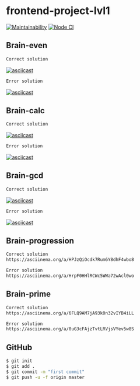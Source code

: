 # frontend-project-lvl1
[![Maintainability](https://api.codeclimate.com/v1/badges/a99a88d28ad37a79dbf6/maintainability)](https://codeclimate.com/github/mardeevamarya/frontend-project-lvl1)
[![Node CI](https://github.com/mardeevamarya/frontend-project-lvl1/workflows/Node%20CI/badge.svg)](https://github.com/mardeevamarya/frontend-project-lvl1/actions)

## Brain-even

```sh
Сorrect solution 
```
[![asciicast](https://asciinema.org/a/aMAHPlnch5EDYJIbvYyQN4ioS.svg)](https://asciinema.org/a/aMAHPlnch5EDYJIbvYyQN4ioS)
```sh
Error solution 
```
[![asciicast](https://asciinema.org/a/GxQAj8JpVC3MkTTywk2yhA5Yq.svg)](https://asciinema.org/a/GxQAj8JpVC3MkTTywk2yhA5Yq)

## Brain-calc

```sh
Сorrect solution 
```
[![asciicast](https://asciinema.org/a/VyPJTf8099hYL0BcjGqteUifF.svg)](https://asciinema.org/a/VyPJTf8099hYL0BcjGqteUifF)


```sh
Error solution 
```
[![asciicast](https://asciinema.org/a/fXPz2QqvoZGBqfZYJLPYZq6lW.svg)](https://asciinema.org/a/fXPz2QqvoZGBqfZYJLPYZq6lW)

## Brain-gcd

```sh
Сorrect solution 
```
[![asciicast](https://asciinema.org/a/Ij7Lc5GAdhdpKI1k7yzHESCdE.svg)](https://asciinema.org/a/Ij7Lc5GAdhdpKI1k7yzHESCdE)

```sh
Error solution
```
[![asciicast](https://asciinema.org/a/iAVVD0PtwKWah00iIXihgN7cP.svg)](https://asciinema.org/a/iAVVD0PtwKWah00iIXihgN7cP)

## Brain-progression

```sh
Сorrect solution 
https://asciinema.org/a/HPJzQiOcdk7Rum6Y8dhF4wbo8
```

```sh
Error solution 
https://asciinema.org/a/HrpF0HHlRCWc5WWa72wAcl0wo
```
## Brain-prime

```sh
Сorrect solution 
https://asciinema.org/a/6FLQ9AM7jA93k0n32vIYB4iLL
```

```sh
Error solution 
https://asciinema.org/a/0uG3cFAjzTvtLRVjsVYev5w8S
```

## GitHub

```sh
$ git init
$ git add .
$ git commit -m "first commit"
$ git push -u -f origin master
```
